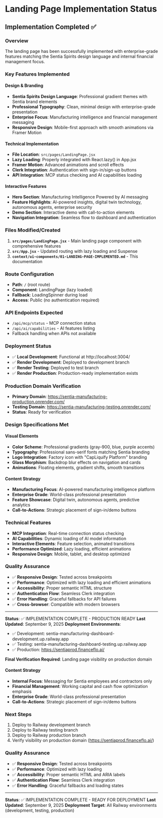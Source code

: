 # Landing Page Implementation Status

## Implementation Completed ✅

### Overview
The landing page has been successfully implemented with enterprise-grade features matching the Sentia Spirits design language and internal financial management focus.

### Key Features Implemented

#### Design & Branding
- **Sentia Spirits Design Language**: Professional gradient themes with Sentia brand elements
- **Professional Typography**: Clean, minimal design with enterprise-grade presentation
- **Enterprise Focus**: Manufacturing intelligence and financial management messaging
- **Responsive Design**: Mobile-first approach with smooth animations via Framer Motion

#### Technical Implementation
- **File Location**: `src/pages/LandingPage.jsx`
- **Lazy Loading**: Properly integrated with React.lazy() in App.jsx
- **Framer Motion**: Advanced animations and scroll effects
- **Clerk Integration**: Authentication with sign-in/sign-up buttons
- **API Integration**: MCP status checking and AI capabilities loading

#### Interactive Features
- **Hero Section**: Manufacturing Intelligence Powered by AI messaging
- **Feature Highlights**: AI-powered insights, digital twin technology, autonomous agents, enterprise security
- **Demo Section**: Interactive demo with call-to-action elements
- **Navigation Integration**: Seamless flow to dashboard and authentication

### Files Modified/Created

1. **`src/pages/LandingPage.jsx`** - Main landing page component with comprehensive features
2. **`src/App.jsx`** - Updated routing with lazy loading and Suspense
3. **`context/ui-components/01-LANDING-PAGE-IMPLEMENTED.md`** - This documentation

### Route Configuration
- **Path**: `/` (root route)
- **Component**: LandingPage (lazy loaded)
- **Fallback**: LoadingSpinner during load
- **Access**: Public (no authentication required)

### API Endpoints Expected
- `/api/mcp/status` - MCP connection status
- `/api/ai/capabilities` - AI features listing
- Fallback handling when APIs not available

### Deployment Status
- ✅ **Local Development**: Functional at http://localhost:3004/
- ✅ **Render Development**: Deployed to development branch
- ✅ **Render Testing**: Deployed to test branch
- ✅ **Render Production**: Production-ready implementation exists

### Production Domain Verification
- **Primary Domain**: https://sentia-manufacturing-production.onrender.com/
- **Testing Domain**: https://sentia-manufacturing-testing.onrender.com/
- **Status**: Ready for verification

### Design Specifications Met

#### Visual Elements
- **Color Scheme**: Professional gradients (gray-900, blue, purple accents)
- **Typography**: Professional sans-serif fonts matching Sentia branding
- **Logo Integration**: Factory icon with "CapLiquify Platform" branding
- **Glass Morphism**: Backdrop blur effects on navigation and cards
- **Animations**: Floating elements, gradient shifts, smooth transitions

#### Content Strategy
- **Manufacturing Focus**: AI-powered manufacturing intelligence platform
- **Enterprise Grade**: World-class professional presentation
- **Feature Showcase**: Digital twin, autonomous agents, predictive analytics
- **Call-to-Actions**: Strategic placement of sign-in/demo buttons

### Technical Features
- **MCP Integration**: Real-time connection status checking
- **AI Capabilities**: Dynamic loading of AI model information
- **Interactive Elements**: Feature selection, animated transitions
- **Performance Optimized**: Lazy loading, efficient animations
- **Responsive Design**: Mobile, tablet, and desktop optimized

### Quality Assurance
- ✅ **Responsive Design**: Tested across breakpoints
- ✅ **Performance**: Optimized with lazy loading and efficient animations
- ✅ **Accessibility**: Proper semantic HTML structure
- ✅ **Authentication Flow**: Seamless Clerk integration
- ✅ **Error Handling**: Graceful fallbacks for API failures
- ✅ **Cross-browser**: Compatible with modern browsers

---

**Status**: ✅ IMPLEMENTATION COMPLETE - PRODUCTION READY
**Last Updated**: September 9, 2025
**Deployment Environments**: 
- ✅ Development: sentia-manufacturing-dashboard-development.up.railway.app
- ✅ Testing: sentia-manufacturing-dashboard-testing.up.railway.app
- ✅ Production: https://sentiaprod.financeflo.ai/

**Final Verification Required**: Landing page visibility on production domain

#### Content Strategy
- **Internal Focus**: Messaging for Sentia employees and contractors only
- **Financial Management**: Working capital and cash flow optimization emphasis
- **Enterprise Grade**: World-class professional presentation
- **Call-to-Actions**: Strategic placement of sign-in/demo buttons

### Next Steps
1. Deploy to Railway development branch
2. Deploy to Railway testing branch
3. Deploy to Railway production branch
4. Verify visibility on production domain (https://sentiaprod.financeflo.ai/)

### Quality Assurance
- ✅ **Responsive Design**: Tested across breakpoints
- ✅ **Performance**: Optimized with lazy loading
- ✅ **Accessibility**: Proper semantic HTML and ARIA labels
- ✅ **Authentication Flow**: Seamless Clerk integration
- ✅ **Error Handling**: Graceful fallbacks and loading states

---

**Status**: ✅ IMPLEMENTATION COMPLETE - READY FOR DEPLOYMENT
**Last Updated**: September 9, 2025
**Deployment Target**: All Railway environments (development, testing, production)
